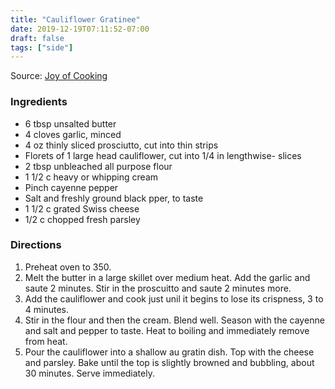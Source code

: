 ```yaml
---
title: "Cauliflower Gratinee"
date: 2019-12-19T07:11:52-07:00
draft: false
tags: ["side"]
---
```


Source: [Joy of Cooking](https://www.simonandschuster.com/joyofcooking)

### Ingredients   
  
- 6 tbsp unsalted butter
- 4 cloves garlic, minced
- 4 oz thinly sliced prosciutto, cut into thin strips
- Florets of 1 large head cauliflower, cut into 1/4 in lengthwise- slices
- 2 tbsp unbleached all purpose flour
- 1 1/2 c heavy or whipping cream
- Pinch cayenne pepper
- Salt and freshly ground black pper, to taste
- 1 1/2 c grated Swiss cheese
- 1/2 c chopped fresh parsley

### Directions
1. Preheat oven to 350.
1. Melt the butter in a large skillet over medium heat. Add the garlic and saute 2 minutes. Stir in the proscuitto and saute 2 minutes more.
1. Add the cauliflower and cook just unil it begins to lose its crispness, 3 to 4 minutes.
1. Stir in the flour and then the cream. Blend well. Season with the cayenne and salt and pepper to taste. Heat to boiling and immediately remove from heat.
1. Pour the cauliflower into a shallow au gratin dish. Top with the cheese and parsley. Bake until the top is slightly browned and bubbling, about 30 minutes. Serve immediately.
